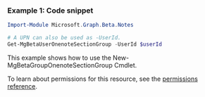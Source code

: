 ### Example 1: Code snippet

```powershell
Import-Module Microsoft.Graph.Beta.Notes

# A UPN can also be used as -UserId.
Get-MgBetaUserOnenoteSectionGroup -UserId $userId
```
This example shows how to use the New-MgBetaGroupOnenoteSectionGroup Cmdlet.

To learn about permissions for this resource, see the [permissions reference](/graph/permissions-reference).


